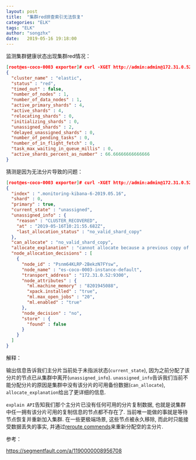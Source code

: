 ```yaml
---
layout: post
title:  "集群red排查索引无法恢复"
categories: "ELK"
tags: "ELK"
author: "songzhx"
date:   2019-05-16 19:18:00
---
```




监测集群健康状态出现集群red情况：

```json
[root@es-coco-0003 exporter]# curl -XGET http://admin:admin@172.31.0.52:9200/_cluster/health?pr
{
  "cluster_name" : "elastic",
  "status" : "red",
  "timed_out" : false,
  "number_of_nodes" : 1,
  "number_of_data_nodes" : 1,
  "active_primary_shards" : 4,
  "active_shards" : 4,
  "relocating_shards" : 0,
  "initializing_shards" : 0,
  "unassigned_shards" : 2,
  "delayed_unassigned_shards" : 0,
  "number_of_pending_tasks" : 0,
  "number_of_in_flight_fetch" : 0,
  "task_max_waiting_in_queue_millis" : 0,
  "active_shards_percent_as_number" : 66.66666666666666
}
```



猜测是因为无法分片导致的问题：

```json
[root@es-coco-0003 exporter]# curl -XGET http://admin:admin@172.31.0.52:9200/_cluster/allocation/explain?pretty
{
  "index" : ".monitoring-kibana-6-2019.05.16",
  "shard" : 0,
  "primary" : true,
  "current_state" : "unassigned",
  "unassigned_info" : {
    "reason" : "CLUSTER_RECOVERED",
    "at" : "2019-05-16T10:21:55.682Z",
    "last_allocation_status" : "no_valid_shard_copy"
  },
  "can_allocate" : "no_valid_shard_copy",
  "allocate_explanation" : "cannot allocate because a previous copy of the primary shard existed but can no longer be found on the nodes in the cluster",
  "node_allocation_decisions" : [
    {
      "node_id" : "Psnm64KLRP-2BekzN7FYsw",
      "node_name" : "es-coco-0003-instance-default",
      "transport_address" : "172.31.0.52:9300",
      "node_attributes" : {
        "ml.machine_memory" : "8201945088",
        "xpack.installed" : "true",
        "ml.max_open_jobs" : "20",
        "ml.enabled" : "true"
      },
      "node_decision" : "no",
      "store" : {
        "found" : false
      }
    }
  ]
}
```

解释：

输出信息告诉我们主分片当前处于未指派状态(`current_state`), 因为之前分配了该分片的节点已从集群中离开(`unassigned_info`). `unassigned_info`告诉我们当前不能分配分片的原因是集群中没有该分片的可用备份数据(`can_allocate`), `allocate_explanation`给出了更详细的信息.

`explain API`告知我们那个主分片已没有任何可用的分片复制数据, 也就是说集群中任一拥有该分片可用的复制信息的节点都不存在了. 当前唯一能做的事就是等待节点恢复并重新加入集群. 在一些更极端场景, 这些节点被永久移除, 而此时只能接受数据丢失的事实, 并通过[reroute commends](https://www.elastic.co/guide/en/elasticsearch/reference/current/cluster-reroute.html)来重新分配空的主分片.



参考：

<https://segmentfault.com/a/1190000008956708>








